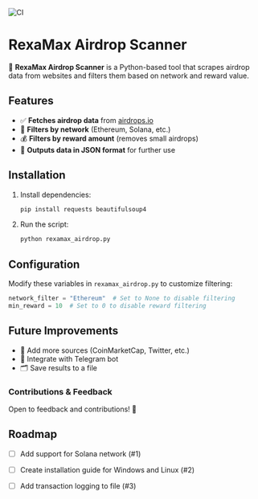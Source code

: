![CI](https://github.com/rexamax/airdrop-scaner-rexamax/actions/workflows/python-ci.yml/badge.svg)

# RexaMax Airdrop Scanner

🚀 **RexaMax Airdrop Scanner** is a Python-based tool that scrapes airdrop data from websites and filters them based on network and reward value.

## Features
- ✅ **Fetches airdrop data** from [airdrops.io](https://airdrops.io/)
- 🎯 **Filters by network** (Ethereum, Solana, etc.)
- 💰 **Filters by reward amount** (removes small airdrops)
- 📂 **Outputs data in JSON format** for further use

## Installation
1. Install dependencies:
   ```bash
   pip install requests beautifulsoup4
   ```
2. Run the script:
   ```bash
   python rexamax_airdrop.py
   ```

## Configuration
Modify these variables in `rexamax_airdrop.py` to customize filtering:
```python
network_filter = "Ethereum"  # Set to None to disable filtering
min_reward = 10  # Set to 0 to disable reward filtering
```

## Future Improvements
- 📡 Add more sources (CoinMarketCap, Twitter, etc.)
- 🤖 Integrate with Telegram bot
- 🗂 Save results to a file

### Contributions & Feedback
Open to feedback and contributions! 🚀

## Roadmap

- [ ] Add support for Solana network (#1)
- [ ] Create installation guide for Windows and Linux (#2)
- [ ] Add transaction logging to file (#3)

